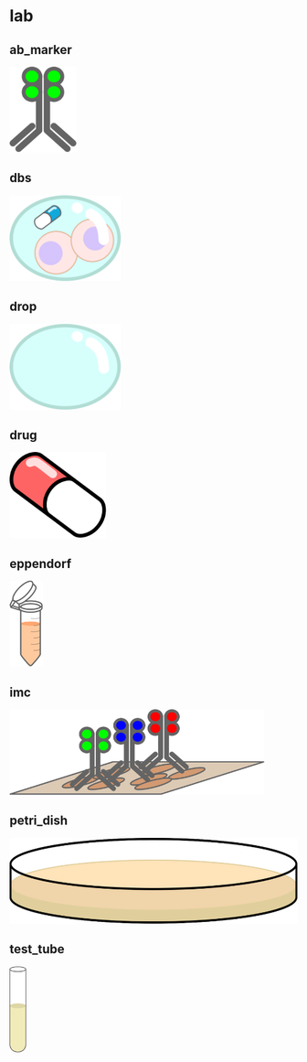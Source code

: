 # lab

## ab_marker
<img src="ab_marker.svg" height="150"/>

## dbs
<img src="dbs.svg" height="150"/>

## drop
<img src="drop.svg" height="150"/>

## drug
<img src="drug.svg" height="150"/>

## eppendorf
<img src="eppendorf.svg" height="150"/>

## imc
<img src="imc.svg" height="150"/>

## petri_dish
<img src="petri_dish.svg" height="150"/>

## test_tube
<img src="test_tube.svg" height="150"/>

